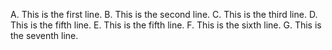 A. This is the first line.
B. This is the second line.
C. This is the third line.
D. This is the fifth line.
E. This is the fifth line.
F. This is the sixth line.
G. This is the seventh line.